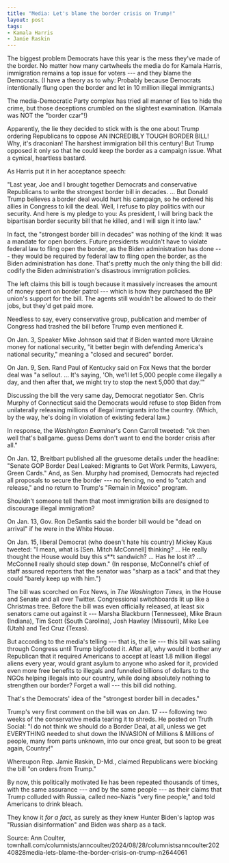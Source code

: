 ```yaml
---
title: "Media: Let's blame the border crisis on Trump!"
layout: post
tags:
- Kamala Harris
- Jamie Raskin
---
```


The biggest problem Democrats have this year is the mess they've made of the border. No matter how many cartwheels the media do for Kamala Harris, immigration remains a top issue for voters --- and they blame the Democrats. (I have a theory as to why: Probably because Democrats intentionally flung open the border and let in 10 million illegal immigrants.)

The media-Democratic Party complex has tried all manner of lies to hide the crime, but those deceptions crumbled on the slightest examination. (Kamala was NOT the "border czar"!)

Apparently, the lie they decided to stick with is the one about Trump ordering Republicans to oppose AN INCREDIBLY TOUGH BORDER BILL! Why, it's draconian! The harshest immigration bill this century! But Trump opposed it only so that he could keep the border as a campaign issue. What a cynical, heartless bastard.

As Harris put it in her acceptance speech:

"Last year, Joe and I brought together Democrats and conservative Republicans to write the strongest border bill in decades. ... But Donald Trump believes a border deal would hurt his campaign, so he ordered his allies in Congress to kill the deal. Well, I refuse to play politics with our security. And here is my pledge to you: As president, I will bring back the bipartisan border security bill that he killed, and I will sign it into law."

In fact, the "strongest border bill in decades" was nothing of the kind: It was a mandate for open borders. Future presidents wouldn't have to violate federal law to fling open the border, as the Biden administration has done --- they would be required by federal law to fling open the border, as the Biden administration has done. That's pretty much the only thing the bill did: codify the Biden administration's disastrous immigration policies.

The left claims this bill is tough because it massively increases the amount of money spent on border patrol --- which is how they purchased the BP union's support for the bill. The agents still wouldn't be allowed to do their jobs, but they'd get paid more.

Needless to say, every conservative group, publication and member of Congress had trashed the bill before Trump even mentioned it.

On Jan. 3, Speaker Mike Johnson said that if Biden wanted more Ukraine money for national security, "it better begin with defending America's national security," meaning a "closed and secured" border.

On Jan. 9, Sen. Rand Paul of Kentucky said on Fox News that the border deal was "a sellout. ... It's saying, 'Oh, we'll let 5,000 people come illegally a day, and then after that, we might try to stop the next 5,000 that day.'"

Discussing the bill the very same day, Democrat negotiator Sen. Chris Murphy of Connecticut said the Democrats would refuse to stop Biden from unilaterally releasing millions of illegal immigrants into the country. (Which, by the way, he's doing in violation of existing federal law.)

In response, the *Washington Examiner*'s Conn Carroll tweeted: "ok then well that's ballgame. guess Dems don't want to end the border crisis after all."

On Jan. 12, Breitbart published all the gruesome details under the headline: "Senate GOP Border Deal Leaked: Migrants to Get Work Permits, Lawyers, Green Cards." And, as Sen. Murphy had promised, Democrats had rejected all proposals to secure the border --- no fencing, no end to "catch and release," and no return to Trump's "Remain in Mexico" program.

Shouldn't someone tell them that most immigration bills are designed to discourage illegal immigration?

On Jan. 13, Gov. Ron DeSantis said the border bill would be "dead on arrival" if he were in the White House.

On Jan. 15, liberal Democrat (who doesn't hate his country) Mickey Kaus tweeted: "I mean, what is [Sen. Mitch McConnell] thinking? ... He really thought the House would buy this s**t sandwich? ... Has he lost it? ... McConnell really should step down." (In response, McConnell's chief of staff assured reporters that the senator was "sharp as a tack" and that they could "barely keep up with him.")

The bill was scorched on Fox News, in *The Washington Times,* in the House and Senate and all over Twitter. Congressional switchboards lit up like a Christmas tree. Before the bill was even officially released, at least six senators came out against it --- Marsha Blackburn (Tennessee), Mike Braun (Indiana), Tim Scott (South Carolina), Josh Hawley (Missouri), Mike Lee (Utah) and Ted Cruz (Texas).

But according to the media's telling --- that is, the lie --- this bill was sailing through Congress until Trump bigfooted it. After all, why would it bother any Republican that it required Americans to accept at least 1.8 million illegal aliens every year, would grant asylum to anyone who asked for it, provided even more free benefits to illegals and funneled billions of dollars to the NGOs helping illegals into our country, while doing absolutely nothing to strengthen our border? Forget a wall --- this bill did nothing.

That's the Democrats' idea of the "strongest border bill in decades."

Trump's very first comment on the bill was on Jan. 17 --- following two weeks of the conservative media tearing it to shreds. He posted on Truth Social: "I do not think we should do a Border Deal, at all, unless we get EVERYTHING needed to shut down the INVASION of Millions & Millions of people, many from parts unknown, into our once great, but soon to be great again, Country!"

Whereupon Rep. Jamie Raskin, D-Md., claimed Republicans were blocking the bill "on orders from Trump."

By now, this politically motivated lie has been repeated thousands of times, with the same assurance --- and by the same people --- as their claims that Trump colluded with Russia, called neo-Nazis "very fine people," and told Americans to drink bleach.

They know it *for a fact,* as surely as they knew Hunter Biden's laptop was "Russian disinformation" and Biden was sharp as a tack.

Source: Ann Coulter, townhall.com/columnists/anncoulter/2024/08/28/columnistsanncoulter20240828media-lets-blame-the-border-crisis-on-trump-n2644061
